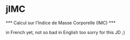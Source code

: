 # jIMC

*** Calcul sur l'Indice de Masse Corporelle (IMC) ***

in French yet, not so bad in English too sorry for this JD ;)

